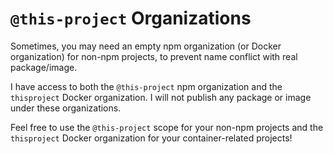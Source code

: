 # `@this-project` Organizations

Sometimes, you may need an empty npm organization (or Docker organization) for non-npm projects, to prevent name conflict with real package/image.

I have access to both the `@this-project` npm organization and the `thisproject` Docker organization. I will not publish any package or image under these organizations.

Feel free to use the `@this-project` scope for your non-npm projects and the `thisproject` Docker organization for your container-related projects!

